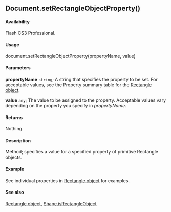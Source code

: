 ## Document.setRectangleObjectProperty()

#### Availability

Flash CS3 Professional.

#### Usage

document.setRectangleObjectProperty(propertyName, value)

#### Parameters

**propertyName** `string`; A string that specifies the property to be set. For acceptable values, see the Property summary table for the [Rectangle object](../Rectangle_object/Rectangle_summary.md).

**value** `any`; The value to be assigned to the property. Acceptable values vary depending on the property you specify in *propertyName*.

#### Returns

Nothing.

#### Description

Method; specifies a value for a specified property of primitive Rectangle objects.

#### Example

See individual properties in [Rectangle object](../Rectangle_object/Rectangle_summary.md) for examples.

#### See also

[Rectangle object](../Rectangle_object/Rectangle_summary.md), [Shape.isRectangleObject](../Shape_object/Shape10.md)
